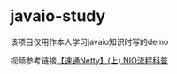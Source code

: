 # javaio-study
该项目仅用作本人学习javaio知识时写的demo  

视频参考链接[【速通Netty】(上) NIO流程科普](https://www.bilibili.com/video/BV1paLfz8EUA/?spm_id_from=333.337.search-card.all.click&vd_source=31c33e5b18bc0c73985bd724fb94b9f7)
